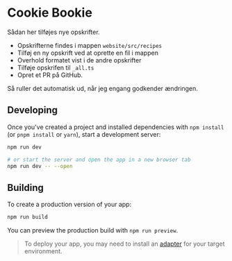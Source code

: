 # Cookie Bookie

Sådan her tilføjes nye opskrifter.

- Opskrifterne findes i mappen ``website/src/recipes``
- Tilføj en ny opskrift ved at oprette en fil i mappen
- Overhold formatet vist i de andre opskrifter
- Tilføje opskrifen til `_all.ts`
- Opret et PR på GitHub.

Så ruller det automatisk ud, når jeg engang godkender ændringen.

## Developing
Once you've created a project and installed dependencies with `npm install` (or `pnpm install` or `yarn`), start a
development server:

```bash
npm run dev

# or start the server and open the app in a new browser tab
npm run dev -- --open
```

## Building
To create a production version of your app:

```bash
npm run build
```

You can preview the production build with `npm run preview`.

> To deploy your app, you may need to install an [adapter](https://kit.svelte.dev/docs/adapters) for your target
> environment.
